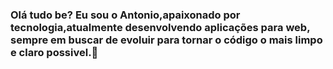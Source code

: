 ### Olá tudo be? Eu sou o Antonio,apaixonado por tecnologia,atualmente desenvolvendo aplicações para web, sempre em buscar de evoluir para tornar o código o mais limpo e claro possivel.👋

<!--
**antonioalexandre1984/antonioalexandre1984** is a ✨ _special_ ✨ repository because its `README.md` (this file) appears on your GitHub profile.

Here are some ideas to get you started:

- 🔭 I’m currently working on ... desenvolviemnto de aplicações em React, NextJs,Typescript,javasript
- 🌱 I’m currently learning ... curso desenvolvedor web Digital House
- 👯 I’m looking to collaborate on ...
- 🤔 I’m looking for help with ...
- 💬 Ask me about ...
- 📫 How to reach me: ...
- 😄 Pronouns: ...
- ⚡ Fun fact: ...
-->
